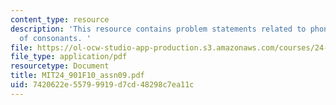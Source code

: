```yaml
---
content_type: resource
description: 'This resource contains problem statements related to phonetics II: acoustics
  of consonants. '
file: https://ol-ocw-studio-app-production.s3.amazonaws.com/courses/24-901-language-and-its-structure-i-phonology-fall-2010/7420622e55799919d7cd48298c7ea11c_MIT24_901F10_assn09.pdf
file_type: application/pdf
resourcetype: Document
title: MIT24_901F10_assn09.pdf
uid: 7420622e-5579-9919-d7cd-48298c7ea11c
---
```

